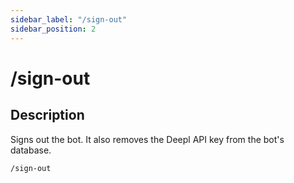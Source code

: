 ```yaml
---
sidebar_label: "/sign-out"
sidebar_position: 2
---
```


# /sign-out

## Description

Signs out the bot. It also removes the Deepl API key from the bot's database.

```command
/sign-out
```
